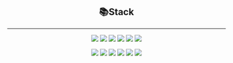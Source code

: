 <h2 align="center">📚Stack</h2>	

---

<p align="center">
	<img src="https://img.shields.io/badge/JAVA-007396?style=for-the-badge&logo=java&logoColor=white">
	<img src="https://img.shields.io/badge/hibernate-59666C?style=for-the-badge&logo=hibernate&logoColor=white">
	<img src="https://img.shields.io/badge/Spring Boot-6DB33F?style=for-the-badge&logo=Spring Boot&logoColor=white">
 	<img src="https://img.shields.io/badge/python-3776AB?style=for-the-badge&logo=python&logoColor=white">
	<img src="https://img.shields.io/badge/django-092E20?style=for-the-badge&logo=django&logoColor=white">
	<img src="https://img.shields.io/badge/Flutter-02569B?style=for-the-badge&logo=Flutter&logoColor=white">
</p>
<p align="center">
	<img src="https://img.shields.io/badge/HTML5-E34F26?style=for-the-badge&logo=HTML5&logoColor=black">
	<img src="https://img.shields.io/badge/CSS3-1572B6?style=for-the-badge&logo=CSS3&logoColor=black">
	<img src="https://img.shields.io/badge/mysql-4479A1?style=for-the-badge&logo=mysql&logoColor=white">
	<img src="https://img.shields.io/badge/Linux-FCC624?style=for-the-badge&logo=Linux&logoColor=white">
	<img src="https://img.shields.io/badge/Visual Studio-000000?style=for-the-badge&logo=Visual Studio&logoColor=white">
	<img src="https://img.shields.io/badge/IntelliJ IDEA-5C2D91?style=for-the-badge&logo=IntelliJ IDEA&logoColor=white">
</p>
